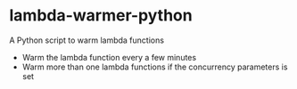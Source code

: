 # lambda-warmer-python
A Python script to warm lambda functions

* Warm the lambda function every a few minutes
* Warm more than one lambda functions if the concurrency parameters is set
